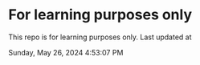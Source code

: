 # For learning purposes only
This repo is for learning purposes only.
Last updated at

Sunday, May 26, 2024 4:53:07 PM

